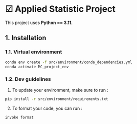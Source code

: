 
# ☑ Applied Statistic Project 

This project uses **Python == 3.11**.

## 1. Installation

### 1.1. Virtual environment
```bash
conda env create -f src/environment/conda_dependencies.yml
conda activate MC_project_env
```

### 1.2. Dev guidelines

1. To update your environment, make sure to run :
```bash
pip install -r src/environment/requirements.txt
```

2. To format your code, you can run :
```bash
invoke format
```

